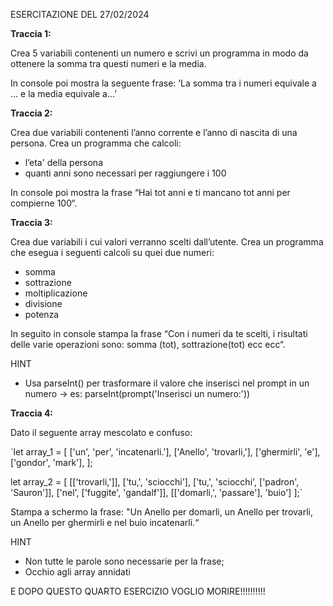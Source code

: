 ESERCITAZIONE DEL 27/02/2024

**Traccia 1:**

Crea 5 variabili contenenti un numero e scrivi un programma in modo da ottenere la somma tra questi numeri e la media.

In console poi mostra la seguente frase: ‘La somma tra i numeri equivale a … e la media equivale a…’ 



**Traccia 2:**

Crea due variabili contenenti l’anno corrente e l’anno di nascita di una persona. Crea un programma che calcoli:
- l’eta' della persona
- quanti anni sono necessari per raggiungere i 100

In console poi mostra la frase “Hai tot anni e ti mancano tot anni per compierne 100“.


**Traccia 3:**

Crea due variabili i cui valori verranno scelti dall’utente. Crea un programma che esegua i seguenti calcoli su quei due numeri:

- somma
- sottrazione
- moltiplicazione
- divisione
- potenza

In seguito in console stampa la frase “Con i numeri da te scelti, i risultati delle varie operazioni sono: somma (tot), sottrazione(tot) ecc ecc“.

HINT
- Usa parseInt() per trasformare il valore che inserisci nel prompt in un numero → es: parseInt(prompt('Inserisci un numero:'))


**Traccia 4:**

Dato il seguente array mescolato e confuso:

`let array_1 = [
  ['un', 'per', 'incatenarli.'],
  ['Anello', 'trovarli,'],
  ['ghermirli', 'e'],
  ['gondor', 'mark'],
];

let array_2 = [
  [['trovarli,']],
  ['tu,', 'sciocchi'],
  ['tu,', 'sciocchi', ['padron', 'Sauron']],
  ['nel', ['fuggite', 'gandalf']],
  [['domarli,', 'passare'], 'buio']
];`

Stampa a schermo la frase: "Un Anello per domarli, un Anello per trovarli, un Anello per ghermirli e nel buio incatenarli.“

HINT
- Non tutte le parole sono necessarie per la frase;
- Occhio agli array annidati

E DOPO QUESTO QUARTO ESERCIZIO VOGLIO MORIRE!!!!!!!!!!